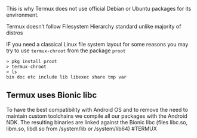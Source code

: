 This is why Termux does not use official Debian or Ubuntu packages for its environment.

Termux doesn’t follow Filesystem Hierarchy standard unlike majority of distros

IF you need a classical Linux file system layout for some reasons you may try to use ``termux-chroot`` from the package ``proot`` 

```
> pkg install proot
> termux-chroot
> ls 
bin doc etc include lib libexec share tmp var
```

## Termux uses Bionic libc

To have the best compatibility with Android OS and to remove the need to maintain custom toolchains we compile all our packages with the Android NDK. The resulting binaries are linked against the Bionic libc (files libc.so, libm.so, libdl.so from /system/lib or /system/lib64)
#TERMUX 